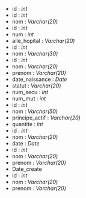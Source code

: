 - id : _int_
- id : _int_
- nom : _Varchar(20)_
- id : _int_
- num : _int_
- aile_hopital : _Varchar(20)_
- id : _int_
- nom : _Varchar(30)_
- id : _int_
- nom : _Varchar(20)_
- prenom : _Varchar(20)_
- date_naissance : _Date_
- statut : _Varchar(20)_
- num_secu : _int_
- num_mut : _int_
- id : _int_
- nom : _Varchar(50)_
- principe_actif : _Varchar(20)_
- quantite : _int_
- id : _int_
- nom : _Varchar(20)_
- date : _Date_
- id : _int_
- nom : _Varchar(20)_
- prenom : _Varchar(20)_
- Date_create
- id : _int_
- nom : _Varchar(20)_
- prenom : _Varchar(20)_